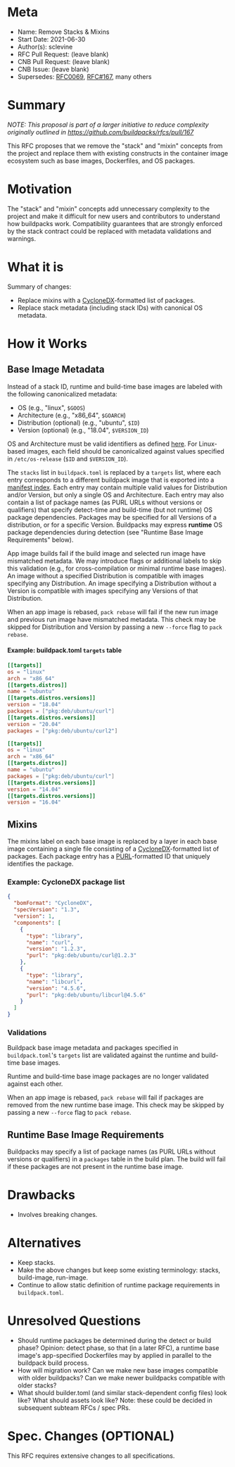 # Meta
[meta]: #meta
- Name: Remove Stacks & Mixins
- Start Date: 2021-06-30
- Author(s): sclevine
- RFC Pull Request: (leave blank)
- CNB Pull Request: (leave blank)
- CNB Issue: (leave blank)
- Supersedes: [RFC0069](https://github.com/buildpacks/rfcs/blob/main/text/0069-stack-buildpacks.md), [RFC#167](https://github.com/buildpacks/rfcs/pull/167), many others

# Summary
[summary]: #summary

*NOTE: This proposal is part of a larger initiative to reduce complexity originally outlined in https://github.com/buildpacks/rfcs/pull/167*

This RFC proposes that we remove the "stack" and "mixin" concepts from the project and replace them with existing constructs in the container image ecosystem such as base images, Dockerfiles, and OS packages.

# Motivation
[motivation]: #motivation

The "stack" and "mixin" concepts add unnecessary complexity to the project and make it difficult for new users and contributors to understand how buildpacks work. Compatibility guarantees that are strongly enforced by the stack contract could be replaced with metadata validations and warnings.

# What it is
[what-it-is]: #what-it-is

Summary of changes:
- Replace mixins with a [CycloneDX](https://cyclonedx.org)-formatted list of packages.
- Replace stack metadata (including stack IDs) with canonical OS metadata.

# How it Works
[how-it-works]: #how-it-works

## Base Image Metadata

Instead of a stack ID, runtime and build-time base images are labeled with the following canonicalized metadata:
- OS (e.g., "linux", `$GOOS`)
- Architecture (e.g., "x86_64", `$GOARCH`)
- Distribution (optional) (e.g., "ubuntu", `$ID`)
- Version (optional) (e.g., "18.04", `$VERSION_ID`)

OS and Architecture must be valid identifiers as defined [here](https://golang.org/doc/install/source#environment).
For Linux-based images, each field should be canonicalized against values specified in `/etc/os-release` (`$ID` and `$VERSION_ID`).

The `stacks` list in `buildpack.toml` is replaced by a `targets` list, where each entry corresponds to a different buildpack image that is exported into a [manifest index](https://github.com/opencontainers/image-spec/blob/master/image-index.md). Each entry may contain multiple valid values for Distribution and/or Version, but only a single OS and Architecture. Each entry may also contain a list of package names (as PURL URLs without versions or qualifiers) that specify detect-time and build-time (but not runtime) OS package dependencies. Packages may be specified for all Versions of a distribution, or for a specific Version. Buildpacks may express **runtime** OS package dependencies during detection (see "Runtime Base Image Requirements" below).

App image builds fail if the build image and selected run image have mismatched metadata. We may introduce flags or additional labels to skip this validation (e.g., for cross-compilation or minimal runtime base images). An image without a specified Distribution is compatible with images specifying any Distribution. An image specifying a Distribution without a Version is compatible with images specifying any Versions of that Distribution.

When an app image is rebased, `pack rebase` will fail if the new run image and previous run image have mismatched metadata. This check may be skipped for Distribution and Version by passing a new `--force` flag to `pack rebase`.

#### Example: buildpack.toml `targets` table

```toml
[[targets]]
os = "linux"
arch = "x86_64"
[[targets.distros]]
name = "ubuntu"
[[targets.distros.versions]]
version = "18.04"
packages = ["pkg:deb/ubuntu/curl"]
[[targets.distros.versions]]
version = "20.04"
packages = ["pkg:deb/ubuntu/curl2"]

[[targets]]
os = "linux"
arch = "x86_64"
[[targets.distros]]
name = "ubuntu"
packages = ["pkg:deb/ubuntu/curl"]
[[targets.distros.versions]]
version = "14.04"
[[targets.distros.versions]]
version = "16.04"
```

## Mixins

The mixins label on each base image is replaced by a layer in each base image containing a single file consisting of a [CycloneDX](https://cyclonedx.org)-formatted list of packages. Each package entry has a [PURL](https://github.com/package-url/purl-spec)-formatted ID that uniquely identifies the package.

### Example: CycloneDX package list

```json
{
  "bomFormat": "CycloneDX",
  "specVersion": "1.3",
  "version": 1,
  "components": [
    {
      "type": "library",
      "name": "curl",
      "version": "1.2.3",
      "purl": "pkg:deb/ubuntu/curl@1.2.3"
    },
    {
      "type": "library", 
      "name": "libcurl",
      "version": "4.5.6",
      "purl": "pkg:deb/ubuntu/libcurl@4.5.6"
    }
  ]
}
```

### Validations

Buildpack base image metadata and packages specified in `buildpack.toml`'s `targets` list are validated against the runtime and build-time base images.

Runtime and build-time base image packages are no longer validated against each other.

When an app image is rebased, `pack rebase` will fail if packages are removed from the new runtime base image. This check may be skipped by passing a new `--force` flag to `pack rebase`.

## Runtime Base Image Requirements

Buildpacks may specify a list of package names (as PURL URLs without versions or qualifiers) in a `packages` table in the build plan. The build will fail if these packages are not present in the runtime base image.

# Drawbacks
[drawbacks]: #drawbacks

- Involves breaking changes.

# Alternatives
[alternatives]: #alternatives

- Keep stacks.
- Make the above changes but keep some existing terminology: stacks, build-image, run-image.
- Continue to allow static definition of runtime package requirements in `buildpack.toml`.

# Unresolved Questions
[unresolved-questions]: #unresolved-questions

- Should runtime packages be determined during the detect or build phase? Opinion: detect phase, so that (in a later RFC), a runtime base image's app-specified Dockerfiles may by applied in parallel to the buildpack build process.
- How will migration work? Can we make new base images compatible with older buildpacks? Can we make newer buildpacks compatible with older stacks?
- What should builder.toml (and similar stack-dependent config files) look like? What should assets look like? Note: these could be decided in subsequent subteam RFCs / spec PRs.

# Spec. Changes (OPTIONAL)
[spec-changes]: #spec-changes

This RFC requires extensive changes to all specifications.
